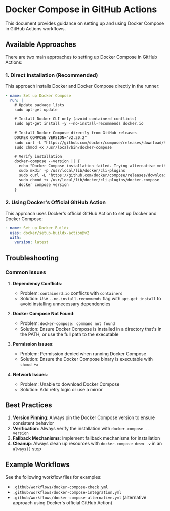 # Docker Compose in GitHub Actions

This document provides guidance on setting up and using Docker Compose in GitHub Actions workflows.

## Available Approaches

There are two main approaches to setting up Docker Compose in GitHub Actions:

### 1. Direct Installation (Recommended)

This approach installs Docker and Docker Compose directly in the runner:

```yaml
- name: Set up Docker Compose
  run: |
    # Update package lists
    sudo apt-get update
    
    # Install Docker CLI only (avoid containerd conflicts)
    sudo apt-get install -y --no-install-recommends docker.io
    
    # Install Docker Compose directly from GitHub releases
    DOCKER_COMPOSE_VERSION="v2.20.2"
    sudo curl -L "https://github.com/docker/compose/releases/download/${DOCKER_COMPOSE_VERSION}/docker-compose-$(uname -s)-$(uname -m)" -o /usr/local/bin/docker-compose
    sudo chmod +x /usr/local/bin/docker-compose
    
    # Verify installation
    docker-compose --version || {
      echo "Docker Compose installation failed. Trying alternative method..."
      sudo mkdir -p /usr/local/lib/docker/cli-plugins
      sudo curl -L "https://github.com/docker/compose/releases/download/${DOCKER_COMPOSE_VERSION}/docker-compose-$(uname -s)-$(uname -m)" -o /usr/local/lib/docker/cli-plugins/docker-compose
      sudo chmod +x /usr/local/lib/docker/cli-plugins/docker-compose
      docker compose version
    }
```

### 2. Using Docker's Official GitHub Action

This approach uses Docker's official GitHub Action to set up Docker and Docker Compose:

```yaml
- name: Set up Docker Buildx
  uses: docker/setup-buildx-action@v2
  with:
    version: latest
```

## Troubleshooting

### Common Issues

1. **Dependency Conflicts**:
   - Problem: `containerd.io` conflicts with `containerd`
   - Solution: Use `--no-install-recommends` flag with `apt-get install` to avoid installing unnecessary dependencies

2. **Docker Compose Not Found**:
   - Problem: `docker-compose: command not found`
   - Solution: Ensure Docker Compose is installed in a directory that's in the PATH, or use the full path to the executable

3. **Permission Issues**:
   - Problem: Permission denied when running Docker Compose
   - Solution: Ensure the Docker Compose binary is executable with `chmod +x`

4. **Network Issues**:
   - Problem: Unable to download Docker Compose
   - Solution: Add retry logic or use a mirror

## Best Practices

1. **Version Pinning**: Always pin the Docker Compose version to ensure consistent behavior
2. **Verification**: Always verify the installation with `docker-compose --version`
3. **Fallback Mechanisms**: Implement fallback mechanisms for installation
4. **Cleanup**: Always clean up resources with `docker-compose down -v` in an `always()` step

## Example Workflows

See the following workflow files for examples:
- `.github/workflows/docker-compose-check.yml`
- `.github/workflows/docker-compose-integration.yml`
- `.github/workflows/docker-compose-alternative.yml` (alternative approach using Docker's official GitHub Action)
